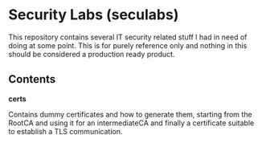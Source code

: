 # Security Labs (seculabs)
This repository contains several IT security related stuff I had in need of doing at some point.
This is for purely reference only and nothing in this should be considered a production ready product.

## Contents
**certs**

Contains dummy certificates and how to generate them, starting from the RootCA and using it for an intermediateCA
 and finally a certificate suitable to establish a TLS communication.

